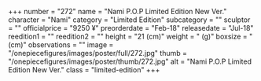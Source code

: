 +++
number = "272"
name = "Nami P.O.P Limited Edition New Ver."
character = "Nami"
category = "Limited Edition"
subcategory = ""
sculptor = ""
officialprice = "9250 ¥"
preorderdate = "Feb-18"
releasedate = "Jul-18"
reedition1 = ""
reedition2 = ""
height = "21 (cm)"
weight = " (g)"
boxsize = " (cm)"
observations = ""
image = "/onepiecefigures/images/poster/full/272.jpg"
thumb = "/onepiecefigures/images/poster/thumb/272.jpg"
alt = "Nami P.O.P Limited Edition New Ver."
class = "limited-edition"
+++

